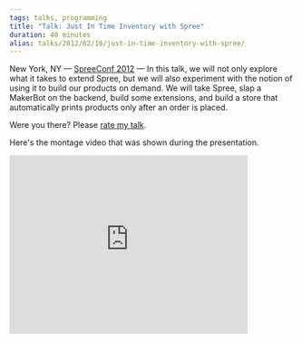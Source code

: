 ```yaml
---
tags: talks, programming
title: "Talk: Just In Time Inventory with Spree"
duration: 40 minutes
alias: talks/2012/02/16/just-in-time-inventory-with-spree/
---
```


<script async class="speakerdeck-embed" data-id="4f3d969edf5d290022000228" data-ratio="1.33333333333333" src="//speakerdeck.com/assets/embed.js"></script>

New York, NY &mdash; [SpreeConf 2012][location] &mdash; In this talk, we will
not only explore what it takes to extend Spree, but we will also experiment with
the notion of using it to build our products on demand. We will take Spree, slap
a MakerBot on the backend, build some extensions, and build a store that
automatically prints products only after an order is placed.

Were you there? Please [rate my talk](http://spkr8.com/t/9284).

Here's the montage video that was shown during the presentation.

<div class="video">
<iframe width="420" height="315" src="http://www.youtube.com/embed/iFqf7kCRj5c" frameborder="0" allowfullscreen="true"><!-- empty --></iframe>
</div>

[location]: http://spreeconf.com/
